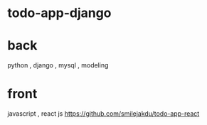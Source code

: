 # todo-app-django


# back

python , django , mysql , modeling

# front

javascript , react js 
https://github.com/smilejakdu/todo-app-react
